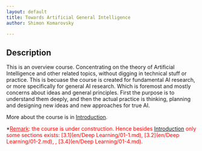 ```yaml
---
layout: default
title: Towards Artificial General Intelligence
author: Shimon Komarovsky

---
```



## Description

This is an overview course. Concentrating on the theory of Artificial Intelligence and other related topics, without digging in technical stuff or practice. This is becuase the course is created for fundamental AI research, or more specifically for general AI research. Which is foremost and mostly concerns about ideas and general principles. First the purpose is to understand them deeply, and then the actual practice is thinking, planning and designing new ideas and new approaches for true AI.

More about the course is in <a href="en/Introduction/about">Introduction</a>.



*<span style="color: red; text-decoration: underline;">Remark</span><span style="color: red;">: the course is under construction. Hence besides <a href="en/Introduction/about">Introduction</a> only some sections exists: 
[3.1](en/Deep Learning/01-1.md),  [3.2](en/Deep Learning/01-2.md), , [3.4](en/Deep Learning/01-4.md).</span>